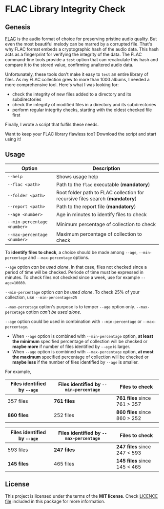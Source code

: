 # FLAC Library Integrity Check

## Genesis

[FLAC](https://xiph.org/flac/) is the audio format of choice for preserving pristine audio quality. But even the most beautiful melody can be marred by a corrupted file. That's why FLAC format embeds a cryptographic hash of the audio data. This hash acts as a fingerprint for verifying the integrity of the data. The FLAC command-line tools provide a `test` option that can recalculate this hash and compare it to the stored value, confirming unaltered audio data. 

Unfortunately, these tools don't make it easy to `test` an entire library of files. As my FLAC collection grew to more than 1000 albums, I needed a more comprehensive tool. Here's what I was looking for:

* check the integrity of new files added to a directory and its subdirectories
* check the integrity of modified files in a directory and its subdirectories
* perform regular integrity checks, starting with the oldest checked file first

Finally, I wrote a script that fulfils these needs. 

Want to keep your FLAC library flawless too? Download the script and start using it!


## Usage

| Option                     | Description   |
| --------                   | -------- |
| `--help`                   | Shows usage help |
| `--flac <path>`       | Path to the `flac` executable (**mandatory**) |
| `--folder <path>`        | Root folder path to FLAC collection for recursive files search (**mandatory**) |
| `--report <path>`   | Path to the report file (**mandatory**) |
| `--age <number>`   | Age in minutes to identify files to check |
| `--min-percentage <number>`  | Minimum percentage of collection to check |
| `--max-percentage <number>`  | Maximum percentage of collection to check |

To **identify files to check**, a choice should be made among `--age`, `--min-percentage` and `--max-percentage` options.

`--age` option *can be used alone*. In that case, files not checked since a period of time will be checked. Periode of time must be expressed in minutes. To check files not checked since a week, use for example `--age=10080`. 

`--min-percentage` option *can be used alone*. To check 25% of your collection, use `--min-percentage=25`

`--max-percetage` option's purpose is to temper `--age` option only. `--max-percetage` option *can't be used alone*.

`--age` option could be used in combination with `--min-percentage` or `--max-percentage`. 
* When `--age` option is combined with `--min-percentage` option, **at least the minimum** specified percentage of collection will be checked or **maybe more** if number of files identified by ``--age`` is larger. 
* When `--age` option is combined with `--max-percentage` option, **at most the maximum** specified percentage of collection will be checked or **maybe less** if the number of files identified by `--age` is smaller.

For example, 

| Files identified by `--age`  | Files identified by `--min-percentage`  | Files to check |
| --------                     | --------                                | --------  |
| 357 files                    | **761 files**                           | **761 files** since 761 > 357 |
| **860 files**                | 252 files                               | **860 files** since 860 > 252 |


| Files identified by `--age`  | Files identified by `--max-percentage`  | Files to check |
| --------                     | --------                                | -------- |
| 593 files                    | **247 files**                           | **247 files** since 247 < 593 |
| **145 files**                | 465 files                               | **145 files** since 145 < 465 |


## License

This project is licensed under the terms of the **MIT license**. 
Check [LICENCE file](/LICENCE.md) included in this package for more information.
